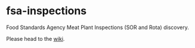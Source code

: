 # fsa-inspections
Food Standards Agency Meat Plant Inspections (SOR and Rota) discovery.

Please head to the [wiki](https://github.com/notbinary/fsa-inspections/wiki).
